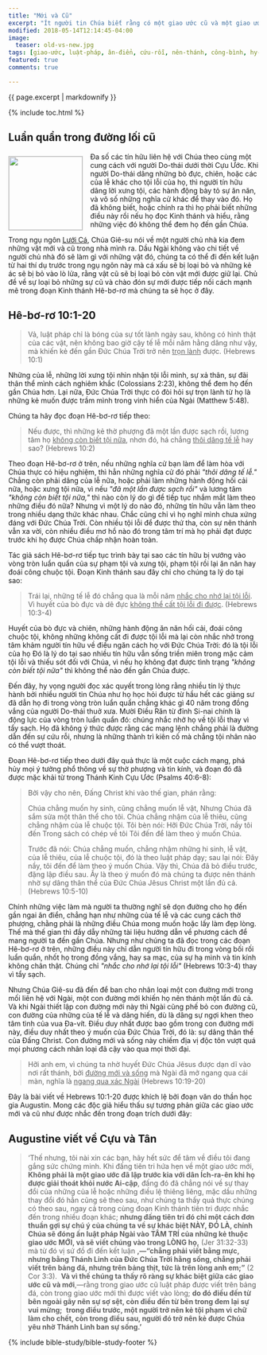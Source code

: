 ```yaml
---
title: "Mới và Cũ"
excerpt: "Ít người tin Chúa biết rằng có một giao ước cũ và một giao ước mới, lại còn ít hơn nữa là những người biết tại sao có hai giao ước, và những khác biệt giữa các giao ước đó hầu họ có thể kinh nghiệm được sự đổi mới của tâm thần mình, một nền tảng mới trong mối quan hệ với Đức Chúa Trời."
modified: 2018-05-14T12:14:45-04:00
image:
  teaser: old-vs-new.jpg
tags: [giao-ước, luật-pháp, ân-điển, cứu-rỗi, nên-thánh, công-bình, hy-sinh, dâng-hiến, thờ-phượng, tin-kính] 
featured: true
comments: true

---
```


{{ page.excerpt | markdownify }}

{% include toc.html %}

## Luẩn quẩn trong đường lối cũ
<img alt src="{{ site.url }}/assets/images/old-vs-new.jpg" style="border: 1px solid #cccccc; margin: 7px 15px 0px 0px; max-width: 100%; height: 148px; padding: 0px; float: left;">
Đa số các tín hữu liên hệ với Chúa theo cùng một cung cách với người Do-thái dưới thời Cựu Ước. Khi người Do-thái dâng những bò đực, chiên, hoặc các của lễ khác cho tội lỗi của họ, thì người tín hữu dâng lời xưng tội, các hành động bày tỏ sự ăn năn, và vô số những nghĩa cử khác để thay vào đó. Họ đã không biết, hoặc chính ra thì họ phải biết những điều này rồi nếu họ đọc Kinh thánh và hiểu, rằng những việc đó không thể đem họ đến gần Chúa.

Trong ngụ ngôn [Lưới Cá](http://vacsf.org/viet-studies/Luoi-Ca/), Chúa Giê-su nói về một người chủ nhà kia đem những vật mới và cũ trong nhà mình ra. Dầu Ngài không vào chi tiết về người chủ nhà đó sẽ làm gì với những vật đó, chúng ta có thể đi đến kết luận từ hai thí dụ trước trong ngụ ngôn này mà cá xấu sẽ bị loại bỏ và những kẻ ác sẽ bị bỏ vào lò lửa, rằng vật cũ sẽ bị loại bỏ còn vật mới được giữ lại. Chủ đề về sự loại bỏ những sự cũ và chào đón sự mới được tiếp nối cách mạnh mẽ trong đoạn Kinh thánh Hê-bơ-rơ mà chúng ta sẽ học ở đây.

## Hê-bơ-rơ 10:1-20
> Vả, luật pháp chỉ là bóng của sự tốt lành ngày sau, không có hình thật của các vật, nên không bao giờ cậy tế lễ mỗi năm hằng dâng như vậy, mà khiến kẻ đến gần Ðức Chúa Trời trở nên <u>trọn lành</u> được. (Hebrews 10:1)

Những của lễ, những lời xưng tội nhìn nhận tội lỗi mình, sự xả thân, sự đãi thân thể mình cách nghiêm khắc (Colossians 2:23), không thể đem họ đến gần Chúa hơn. Lại nữa, Đức Chúa Trời thực có đòi hỏi sự trọn lành từ họ là những kẻ muốn được trầm mình trong vinh hiển của Ngài (Matthew 5:48).

Chúng ta hãy đọc đoạn Hê-bơ-rơ tiếp theo:

> Nếu được, thì những kẻ thờ phượng đã một lần được sạch rồi, lương tâm họ <u>không còn biết tội nữa</u>, nhơn đó, há chẳng <u>thôi dâng tế lễ</u> hay sao? (Hebrews 10:2)

Theo đoạn Hê-bơ-rơ ở trên, nếu những nghĩa cử bạn làm để làm hòa với Chúa thực có hiệu nghiệm, thì hẳn những nghĩa cử đó phải *"thôi dâng tế lễ."* Chẳng còn phải dâng của lễ nữa, hoặc phải làm những hành động hối cải nữa, hoặc xưng tội nữa, vì nếu *"đã một lần được sạch rồi"* và lương tâm *"không còn biết tội nữa,"* thì nào còn lý do gì để tiếp tục nhắm mắt làm theo những điều đó nữa? Nhưng vì một lý do nào đó, những tín hữu vẫn làm theo trong nhiều dạng thức khác nhau. Chắc cũng chỉ vì họ nghĩ mình chưa xứng đáng với Đức Chúa Trời. Còn nhiều tội lỗi để được thứ tha, còn sự nên thánh vẫn xa vời, còn nhiều điều mơ hồ nào đó trong tâm trí mà họ phải đạt được trước khi họ được Chúa chấp nhận hoàn toàn.

Tác giả sách Hê-bơ-rơ tiếp tục trình bày tại sao các tín hữu bị vướng vào vòng tròn luẩn quẩn của sự phạm tội và xưng tội, phạm tội rồi lại ăn năn hay đoái công chuộc tội. Đoạn Kinh thánh sau đây chỉ cho chúng ta lý do tại sao:

> Trái lại, những tế lễ đó chẳng qua là mỗi năm <u>nhắc cho nhớ lại tội lỗi</u>. Vì huyết của bò đực và dê đực <u>không thể cất tội lỗi đi được</u>. (Hebrews 10:3-4)

Huyết của bò đực và chiên, những hành động ăn năn hối cải, đoái công chuộc tội, không những không cất đi được tội lỗi mà lại còn nhắc nhở trong tâm khảm người tín hữu về điều ngăn cách họ với Đức Chúa Trời: đó là tội lỗi của họ Đó là lý do tại sao nhiều tín hữu vẫn sống triền miên trong mặc cảm tội lỗi và thiếu sót đối với Chúa, vì nếu họ không đạt được tình trạng *"không còn biết tội nữa"* thì không thể nào đến gần Chúa được.

Đến đây, hy vọng người đọc xác quyết trong lòng rằng nhiều tín lý thực hành bởi nhiều người tin Chúa như họ học hỏi được từ hầu hết các giảng sư đã dẫn họ đi trong vòng tròn luẩn quẩn chẳng khác gì 40 năm trong đồng vắng của người Do-thái thuở xưa. Mười Điều Răn từ đỉnh Si-nai chính là động lực của vòng tròn luẩn quẩn đó: chúng nhắc nhở họ về tội lỗi thay vì tẩy sạch. Họ đã không ý thức được rằng các mạng lệnh chẳng phải là đường dẫn đến sự cứu rỗi, nhưng là những thành trì kiên cố mà chẳng tội nhân nào có thể vượt thoát.

Đoạn Hê-bơ-rơ tiếp theo dưới đây quả thực là một cuộc cách mạng, phá hủy mọi ý tưởng phổ thông về sự thờ phượng và tin kính, và đoạn đó đã được mặc khải từ trong Thánh Kinh Cựu Ước (Psalms 40:6-8):

> Bởi vậy cho nên, Ðấng Christ khi vào thế gian, phán rằng:
>
> Chúa chẳng muốn hy sinh, cũng chẳng muốn lễ vật, Nhưng Chúa đã sắm sửa một thân thể cho tôi.  Chúa chẳng nhậm của lễ thiêu, cũng chẳng nhậm của lễ chuộc tội.  Tôi bèn nói: Hỡi Ðức Chúa Trời, nầy tôi đến Trong sách có chép về tôi Tôi đến để làm theo ý muốn Chúa.
>
> Trước đã nói: Chúa chẳng muốn, chẳng nhậm những hi sinh, lễ vật, của lễ thiêu, của lễ chuộc tội, đó là theo luật pháp dạy; sau lại nói: Ðây nầy, tôi đến để làm theo ý muốn Chúa.  Vậy thì, Chúa đã bỏ điều trước, đặng lập điều sau.  Ấy là theo ý muốn đó mà chúng ta được nên thánh nhờ sự dâng thân thể của Ðức Chúa Jêsus Christ một lần đủ cả. (Hebrews 10:5-10)

Chính những việc làm mà người ta thường nghĩ sẽ dọn đường cho họ đến gần ngai ân điển, chẳng hạn như những của tế lễ và các cung cách thờ phượng, chằng phải là những điều Chúa mong muốn hoặc lấy làm đẹp lòng. Thế mà thế gian thì đầy dẫy những tài liệu hướng dẫn về phương cách để mang người ta đến gần Chúa. Nhưng như chúng ta đã đọc trong các đoạn Hê-bơ-rơ ở trên, những điều này chỉ dẫn người tín hữu đi trong vòng bối rối luẩn quẩn, nhốt họ trong đồng vắng, hay sa mạc, của sự hạ mình và tin kính không chân thật. Chúng chỉ *"nhắc cho nhớ lại tội lỗi"* (Hebrews 10:3-4) thay vì tẩy sạch.

Nhưng Chúa Giê-su đã đến để ban cho nhân loại một con đường mới trong mối liên hệ với Ngài, một con đường mới khiến họ nên thánh một lần đủ cả. Và khi Ngài thiết lập con đường mới này thì Ngài cũng phế bỏ con đường cũ, con đường của những của tế lễ và dâng hiến, dù là dâng sự ngợi khen theo tâm tình của vua Đa-vít. Điều duy nhất được bao gồm trong con đường mới này, điều duy nhất theo ý muốn của Đức Chúa Trời, đó là: sự dâng thân thể của Đấng Christ. Con đường mới và sống này chiếm địa vị độc tôn vượt quá mọi phương cách nhân loại đã cậy vào qua mọi thời đại.

> Hỡi anh em, vì chúng ta nhờ huyết Ðức Chúa Jêsus được dạn dĩ vào nơi rất thánh,  bởi <u>đường mới và sống</u> mà Ngài đã mở ngang qua cái màn, nghĩa là <u>ngang qua xác Ngài</u> (Hebrews 10:19-20)

Đây là bài viết về Hebrews 10:1-20 được khích lệ bởi đoạn văn do thần học gia Augustin. Mong các độc giả hiểu thấu sự tương phản giữa các giao ước mới và cũ như được nhắc đến trong đoạn trích dưới đây:

## Augustine viết về Cựu và Tân
> ‘Thế nhưng, tôi nài xin các bạn, hãy hết sức để tâm về điều tôi đang gắng sức chứng minh.  Khi đấng tiên tri hứa hẹn về một giao ước mới, **Không phải là một giao ước đã lập trước kia với dân Ích-ra-ên khi họ được giải thoát khỏi nước Ai-cập**, đấng đó đã chẳng nói về sự thay đổi của những của lễ hoặc những điều lệ thiêng liêng, mặc dầu những thay đổi đó hẳn cũng sẽ theo sau, như chúng ta thấy quả thực chúng có theo sau, ngay cả trong cùng đoạn Kinh thánh tiên tri được nhắc đến trong nhiều đoạn khác; **nhưng đấng tiên tri đó chỉ một cách đơn thuần gợi sự chú ý của chúng ta về sự khác biệt NÀY, ĐÓ LÀ, chính Chúa sẽ đóng ấn luật pháp Ngài vào TÂM TRÍ của những kẻ thuộc giao ước MỚI, và sẽ viết chúng vào trong LÒNG họ,** (Jer 31:32-33) mà từ đó vị sứ đồ đi đến kết luận **,—“chẳng phải viết bằng mực, nhưng bằng Thánh Linh của Ðức Chúa Trời hằng sống, chẳng phải viết trên bảng đá, nhưng trên bảng thịt, tức là trên lòng anh em;”** (2 Cor 3:3).  **Và vì thế chúng ta thấy rõ ràng sự khác biệt giữa các giao ước cũ và mới**,—rằng trong giao ước cũ luật pháp được viết trên bảng đá, còn trong giao ước mới thì được viết vào lòng; **do đó điều đến từ bên ngoài gây nên sự sợ sệt, còn điều đến từ bên trong đem lại sự vui mừng;**  **trong điều trước, một người trở nên kẻ tội phạm vì chữ làm cho chết, còn trong điều sau, người đó trở nên kẻ được Chúa yêu nhờ Thánh Linh ban sự sống.’** 

{% include bible-study/bible-study-footer %}
